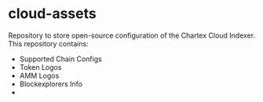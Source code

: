 # cloud-assets

Repository to store open-source configuration of the Chartex Cloud Indexer. This repository contains:

- Supported Chain Configs
- Token Logos
- AMM Logos
- Blockexplorers Info
-
